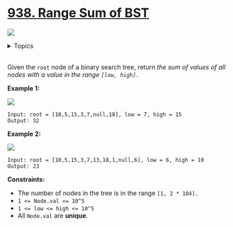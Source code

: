 # [938. Range Sum of BST](https://leetcode-cn.com/problems/range-sum-of-bst/)

![](https://img.shields.io/badge/Difficulty-Easy-green.svg)

<details>
<summary>Topics</summary>

* [`Tree`](https://leetcode-cn.com/tag/tree/)
* [`Depth-first Search`](https://leetcode-cn.com/tag/depth-first-search/)
* [`Recursion`](https://leetcode-cn.com/tag/recursion/)

</details>
<br />

Given the `root` node of a binary search tree, return *the sum of values of all nodes with a value in the range `[low, high]`*.

**Example 1:**

![](https://assets.leetcode.com/uploads/2020/11/05/bst1.jpg)

```
Input: root = [10,5,15,3,7,null,18], low = 7, high = 15
Output: 32
```

**Example 2:**

![](https://assets.leetcode.com/uploads/2020/11/05/bst2.jpg)

```
Input: root = [10,5,15,3,7,13,18,1,null,6], low = 6, high = 10
Output: 23
```

**Constraints:**

 + The number of nodes in the tree is in the range `[1, 2 * 104].`
 + `1 <= Node.val <= 10^5`
 + `1 <= low <= high <= 10^5`
 + All `Node.val` are **unique**.

